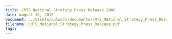 ```yaml
---
title: CMTS National Strategy Press Release 2008
date: August 16, 2018
Document: ../assets/uploads/documents/CMTS_National_Strategy_Press_Release.pdf
filename: CMTS_National_Strategy_Press_Release.pdf
tags:
---
```

